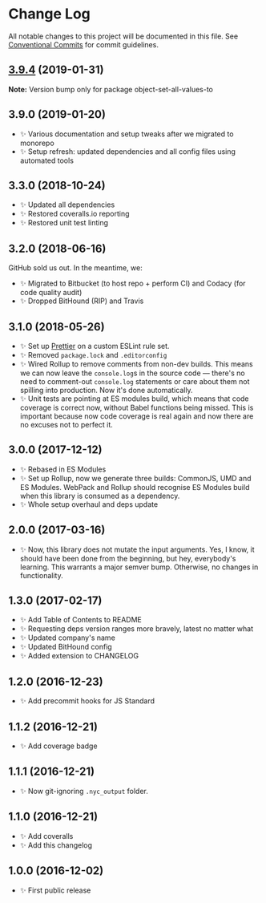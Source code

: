 # Change Log

All notable changes to this project will be documented in this file.
See [Conventional Commits](https://conventionalcommits.org) for commit guidelines.

## [3.9.4](https://gitlab.com/codsen/codsen/compare/object-set-all-values-to@3.9.3...object-set-all-values-to@3.9.4) (2019-01-31)

**Note:** Version bump only for package object-set-all-values-to





## 3.9.0 (2019-01-20)

* ✨ Various documentation and setup tweaks after we migrated to monorepo
* ✨ Setup refresh: updated dependencies and all config files using automated tools

## 3.3.0 (2018-10-24)

* ✨ Updated all dependencies
* ✨ Restored coveralls.io reporting
* ✨ Restored unit test linting

## 3.2.0 (2018-06-16)

GitHub sold us out. In the meantime, we:

* ✨ Migrated to Bitbucket (to host repo + perform CI) and Codacy (for code quality audit)
* ✨ Dropped BitHound (RIP) and Travis

## 3.1.0 (2018-05-26)

* ✨ Set up [Prettier](https://prettier.io) on a custom ESLint rule set.
* ✨ Removed `package.lock` and `.editorconfig`
* ✨ Wired Rollup to remove comments from non-dev builds. This means we can now leave the `console.log`s in the source code — there's no need to comment-out `console.log` statements or care about them not spilling into production. Now it's done automatically.
* ✨ Unit tests are pointing at ES modules build, which means that code coverage is correct now, without Babel functions being missed. This is important because now code coverage is real again and now there are no excuses not to perfect it.

## 3.0.0 (2017-12-12)

* ✨ Rebased in ES Modules
* ✨ Set up Rollup, now we generate three builds: CommonJS, UMD and ES Modules. WebPack and Rollup should recognise ES Modules build when this library is consumed as a dependency.
* ✨ Whole setup overhaul and deps update

## 2.0.0 (2017-03-16)

* ✨ Now, this library does not mutate the input arguments. Yes, I know, it should have been done from the beginning, but hey, everybody's learning. This warrants a major semver bump. Otherwise, no changes in functionality.

## 1.3.0 (2017-02-17)

* ✨ Add Table of Contents to README
* ✨ Requesting deps version ranges more bravely, latest no matter what
* ✨ Updated company's name
* ✨ Updated BitHound config
* ✨ Added extension to CHANGELOG

## 1.2.0 (2016-12-23)

* ✨ Add precommit hooks for JS Standard

## 1.1.2 (2016-12-21)

* ✨ Add coverage badge

## 1.1.1 (2016-12-21)

* ✨ Now git-ignoring `.nyc_output` folder.

## 1.1.0 (2016-12-21)

* ✨ Add coveralls
* ✨ Add this changelog

## 1.0.0 (2016-12-02)

* ✨ First public release
